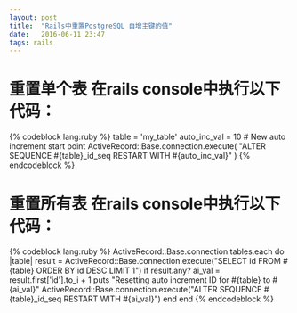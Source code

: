 ```yaml
---
layout: post
title:  "Rails中重置PostgreSQL 自增主键的值"
date:   2016-06-11 23:47
tags: rails
---
```


# 重置单个表 在rails console中执行以下代码：

{% codeblock lang:ruby %}
table = 'my_table'
  auto_inc_val = 10    # New auto increment start point
  ActiveRecord::Base.connection.execute(
  "ALTER SEQUENCE #{table}_id_seq RESTART WITH #{auto_inc_val}"
)
{% endcodeblock %}

# 重置所有表 在rails console中执行以下代码：

{% codeblock lang:ruby %}
ActiveRecord::Base.connection.tables.each do |table|
    result = ActiveRecord::Base.connection.execute("SELECT id FROM #{table} ORDER BY id DESC LIMIT 1")
    if result.any?
      ai_val = result.first['id'].to_i + 1
        puts "Resetting auto increment ID for #{table} to #{ai_val}"
        ActiveRecord::Base.connection.execute("ALTER SEQUENCE #{table}_id_seq RESTART WITH #{ai_val}")
    end
  end
{% endcodeblock %}
